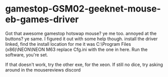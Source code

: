 # gamestop-GSM02-geeknet-mouse-eb-games-driver
Got that awesome gamestop hotswap mouse? ye me too. annoyed at the buttons? ye same. I figured it out with some help though.
install the driver linked, find the install location for me it was C:\Program Files (x86)\NEON\NEON M63
replace Cfg.ini with the one in here. Run the software, you're set.

If that doesn't work, try the other exe, for the xeon. 
If still no dice, try asking around in the mousereviews discord
